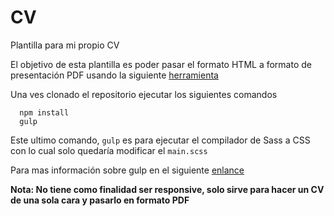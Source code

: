 # CV
Plantilla para mi propio CV

El objetivo de esta plantilla es poder pasar el formato HTML a formato de presentación PDF usando la siguiente [herramienta](https://www.ilovepdf.com/es/html-a-pdf)

Una ves clonado el repositorio ejecutar los siguientes comandos

```
  npm install
  gulp
```

Este ultimo comando, `gulp`  es para ejecutar el compilador de Sass a CSS con lo cual solo quedaría modificar el `main.scss`

Para mas información sobre gulp en el siguiente [enlance](https://gulpjs.com/docs/en/getting-started/quick-start)

**Nota: No tiene como finalidad ser responsive, solo sirve para hacer un CV de una sola cara y pasarlo en formato PDF**